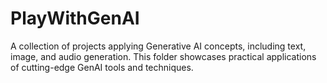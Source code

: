 # PlayWithGenAI
A collection of projects applying Generative AI concepts, including text, image, and audio generation. This folder showcases practical applications of cutting-edge GenAI tools and techniques.

